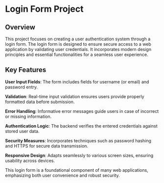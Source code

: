 # Login Form Project

## Overview

This project focuses on creating a user authentication system through a login form. The login form is designed to ensure secure access to a web application by validating user credentials. It incorporates modern design principles and essential functionalities for a seamless user experience.

## Key Features

**User Input Fields**: The form includes fields for username (or email) and password entry.

**Validation**: Real-time input validation ensures users provide properly formatted data before submission.

**Error Handling**: Informative error messages guide users in case of incorrect or missing information.

**Authentication Logic**: The backend verifies the entered credentials against stored user data.

**Security Measures**: Incorporates techniques such as password hashing and HTTPS for secure data transmission.

**Responsive Design**: Adapts seamlessly to various screen sizes, ensuring usability across devices.


This login form is a foundational component of many web applications, emphasizing both user convenience and robust security.
